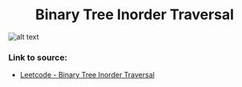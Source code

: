 <h1 align="center">Binary Tree Inorder Traversal</h1>

![alt text](https://images2.imgbox.com/bf/0f/VhCrNEC2_o.png?raw=true)

### Link to source: 
- <a href="https://leetcode.com/problems/binary-tree-inorder-traversal/">Leetcode - Binary Tree Inorder Traversal</a>

